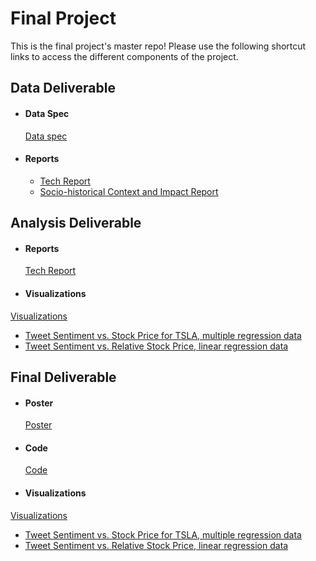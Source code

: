 # Final Project
This is the final project's master repo! Please use the following shortcut links to access the different components of the project.

## Data Deliverable ##

- #### Data Spec ####
  [Data spec](data_deliverable/data/)

- #### Reports ####
  - [Tech Report](data_deliverable/reports/tech_report/)
  - [Socio-historical Context and Impact Report](data_deliverable/reports/social_impact_report)


## Analysis Deliverable ##

- #### Reports ####
  [Tech Report](analysis_deliverable/tech_report/)

- #### Visualizations ####
 
[Visualizations](visualizations)
- [Tweet Sentiment vs. Stock Price for TSLA, multiple regression data](visualizations/tesla_tweets_viz1.png)
- [Tweet Sentiment vs. Relative Stock Price, linear regression data](analysis_deliverable/visualizations/twitter_linear_regression.png)


## Final Deliverable ##

- #### Poster ####
  [Poster](final_deliverable/poster/poster.pdf)

- #### Code ####
  [Code](final_deliverable/code/)

- #### Visualizations ####

[Visualizations](visualizations)
- [Tweet Sentiment vs. Stock Price for TSLA, multiple regression data](visualizations/tesla_tweets_viz1.png)
- [Tweet Sentiment vs. Relative Stock Price, linear regression data](../visualizations/twitter_linear_regression.png)

